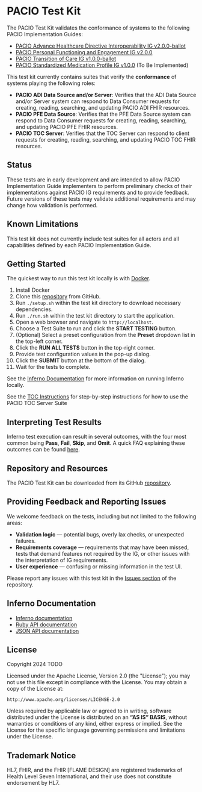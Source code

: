 # PACIO Test Kit

The PACIO Test Kit validates the conformance of systems to the following PACIO Implementation Guides:

* [PACIO Advance Healthcare Directive Interoperability IG v2.0.0-ballot](https://hl7.org/fhir/us/pacio-adi/2025Sep/)
* [PACIO Personal Functioning and Engagement IG v2.0.0](https://hl7.org/fhir/us/pacio-pfe/)
* [PACIO Transition of Care IG v1.0.0-ballot](https://hl7.org/fhir/us/pacio-toc/2025May/)
* [PACIO Standardized Medication Profile IG v1.0.0](https://hl7.org/fhir/us/smp/) (To Be Implemented)

This test kit currently contains suites that verify the **conformance** of systems playing the following roles:

* **PACIO ADI Data Source and/or Server**: Verifies that the ADI Data Source and/or Server system can respond to Data Consumer requests for creating, reading, searching, and updating PACIO ADI FHIR resources.
* **PACIO PFE Data Source**: Verifies that the PFE Data Source system can respond to Data Consumer requests for creating, reading, searching, and updating PACIO PFE FHIR resources.
* **PACIO TOC Server**: Verifies that the TOC Server can respond to client requests for creating, reading, searching, and updating PACIO TOC FHIR resources.

## Status

These tests are in early development and are intended to allow PACIO Implementation Guide implementers to perform preliminary checks of their implementations against PACIO IG requirements and to provide feedback. Future versions of these tests may validate additional requirements and may change how validation is performed.

## Known Limitations

This test kit does not currently include test suites for all actors and all capabilities defined by each PACIO Implementation Guide.

## Getting Started

The quickest way to run this test kit locally is with [Docker](https://www.docker.com/).

1. Install Docker
2. Clone this [repository](https://github.com/paciowg/pacio-test-kit) from GitHub.
3. Run `./setup.sh` within the test kit directory to download necessary dependencies.
4. Run `./run.sh` within the test kit directory to start the application.
5. Open a web browser and navigate to `http://localhost`.
6. Choose a Test Suite to run and click the **START TESTING** button.
7. (Optional) Select a preset configuration from the **Preset** dropdown list in the top-left corner.
8. Click the **RUN ALL TESTS** button in the top-right corner.
9. Provide test configuration values in the pop-up dialog.
10. Click the **SUBMIT** button at the bottom of the dialog.
11. Wait for the tests to complete.

See the [Inferno Documentation](https://inferno-framework.github.io/docs/getting-started-users.html#running-an-existing-test-kit) for more information on running Inferno locally.

See the [TOC Instructions](/TOC_INSTRUCTIONS.md) for step-by-step instructions for how to use the PACIO TOC Server Suite

## Interpreting Test Results

Inferno test execution can result in several outcomes, with the four most common being **Pass**, **Fail**, **Skip**, and **Omit**. A quick FAQ explaining these outcomes can be found [here](https://github.com/onc-healthit/onc-certification-g10-test-kit/wiki/FAQ#q-what-is-the-difference-between-skipped-test-and-omitted-test).

## Repository and Resources

The PACIO Test Kit can be downloaded from its GitHub [repository](https://github.com/paciowg/pacio-test-kit).

## Providing Feedback and Reporting Issues

We welcome feedback on the tests, including but not limited to the following areas:

* **Validation logic** — potential bugs, overly lax checks, or unexpected failures.
* **Requirements coverage** — requirements that may have been missed, tests that demand features not required by the IG, or other issues with the interpretation of IG requirements.
* **User experience** — confusing or missing information in the test UI.

Please report any issues with this test kit in the [Issues section](https://github.com/paciowg/pacio-test-kit/issues) of the repository.

## Inferno Documentation

- [Inferno documentation](https://inferno-framework.github.io/docs/)
- [Ruby API documentation](https://inferno-framework.github.io/inferno-core/docs/)
- [JSON API documentation](https://inferno-framework.github.io/inferno-core/api-docs/)

## License

Copyright 2024 TODO

Licensed under the Apache License, Version 2.0 (the "License"); you may not use this file except in compliance with the License.
You may obtain a copy of the License at:
```
http://www.apache.org/licenses/LICENSE-2.0
```

Unless required by applicable law or agreed to in writing, software distributed under the License is distributed on an **“AS IS” BASIS**, without warranties or conditions of any kind, either express or implied. See the License for the specific language governing permissions and limitations under the License.

## Trademark Notice

HL7, FHIR, and the FHIR [FLAME DESIGN] are registered trademarks of Health Level Seven International, and their use does not constitute endorsement by HL7.

